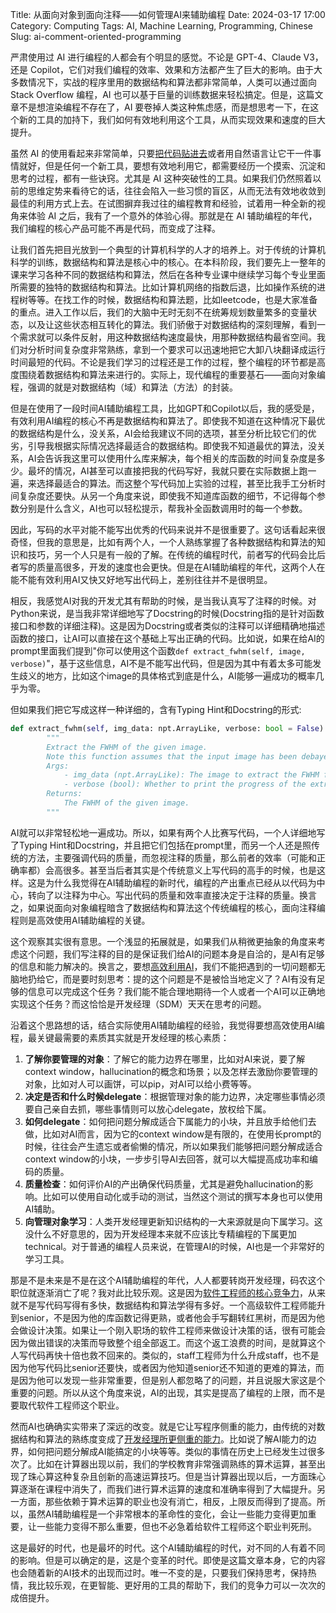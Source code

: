 Title: 从面向对象到面向注释——如何管理AI来辅助编程
Date: 2024-03-17 17:00
Category: Computing
Tags: AI, Machine Learning, Programming, Chinese
Slug: ai-comment-oriented-programming

严肃使用过 AI 进行编程的人都会有个明显的感觉。不论是 GPT-4、Claude V3，还是 Copilot，它们对我们编程的效率、效果和方法都产生了巨大的影响。由于大多数情况下，实战的程序里用的数据结构和算法都非常简单，人类可以通过面向 Stack Overflow 编程，AI 也可以基于巨量的训练数据来轻松搞定。但是，这篇文章不是想渲染编程不存在了，AI 要卷掉人类这种焦虑感，而是想思考一下，在这个新的工具的加持下，我们如何有效地利用这个工具，从而实现效果和速度的巨大提升。

虽然 AI 的使用看起来非常简单，只要[把代码贴进去](/GPT-API-usage-creation.html)或者用自然语言让它干一件事情就好，但是任何一个新工具，要想有效地利用它，都需要经历一个摸索、沉淀和思考的过程，都有一些诀窍。尤其是 AI 这种突破性的工具。如果我们仍然照着以前的思维定势来看待它的话，往往会陷入一些习惯的盲区，从而无法有效地收敛到最佳的利用方式上去。在试图摒弃我过往的编程教育和经验，试着用一种全新的视角来体验 AI 之后，我有了一个意外的体验心得。那就是在 AI 辅助编程的年代，我们编程的核心产品可能不再是代码，而变成了注释。

让我们首先把目光放到一个典型的计算机科学的人才的培养上。对于传统的计算机科学的训练，数据结构和算法是核心中的核心。在本科阶段，我们要先上一整年的课来学习各种不同的数据结构和算法，然后在各种专业课中继续学习每个专业里面所需要的独特的数据结构和算法。比如计算机网络的指数后退，比如操作系统的进程树等等。在找工作的时候，数据结构和算法题，比如leetcode，也是大家准备的重点。进入工作以后，我们的大脑中无时无刻不在统筹规划数量繁多的变量状态，以及让这些状态相互转化的算法。我们骄傲于对数据结构的深刻理解，看到一个需求就可以条件反射，用这种数据结构速度最快，用那种数据结构最省空间。我们对分析时间复杂度非常熟练，拿到一个要求可以迅速地把它大卸八块翻译成运行时间最短的代码。不论是我们学习的过程还是工作的过程，整个编程的环节都是高度围绕着数据结构和算法来进行的。实际上，现代编程的重要基石——面向对象编程，强调的就是对数据结构（域）和算法（方法）的封装。

但是在使用了一段时间AI辅助编程工具，比如GPT和Copilot以后，我的感受是，有效利用AI编程的核心不再是数据结构和算法了。即使我不知道在这种情况下最优的数据结构是什么，没关系，AI会给我建议不同的选项，甚至分析比较它们的优劣，引导我根据实际情况选择最适合的数据结构。即使我不知道最优的算法，没关系，AI会告诉我这里可以使用什么库来解决，每个相关的库函数的时间复杂度是多少。最坏的情况，AI甚至可以直接把我的代码写好，我就只要在实际数据上跑一遍，来选择最适合的算法。而这整个写代码加上实验的过程，甚至比我手工分析时间复杂度还要快。从另一个角度来说，即使我不知道库函数的细节，不记得每个参数分别是什么含义，AI也可以轻松提示，帮我补全函数调用时的每一个参数。

因此，写码的水平对能不能写出优秀的代码来说并不是很重要了。这句话看起来很奇怪，但我的意思是，比如有两个人，一个人熟练掌握了各种数据结构和算法的知识和技巧，另一个人只是有一般的了解。在传统的编程时代，前者写的代码会比后者写的质量高很多，开发的速度也会更快。但是在AI辅助编程的年代，这两个人在能不能有效利用AI又快又好地写出代码上，差别往往并不是很明显。

相反，我感觉AI对我的开发尤其有帮助的时候，是当我认真写了注释的时候。对Python来说，是当我非常详细地写了Docstring的时候(Docstring指的是针对函数接口和参数的详细注释)。这是因为Docstring或者类似的注释可以详细精确地描述函数的接口，让AI可以直接在这个基础上写出正确的代码。比如说，如果在给AI的prompt里面我们提到"你可以使用这个函数`def extract_fwhm(self, image, verbose)`"，基于这些信息，AI不是不能写出代码，但是因为其中有着太多可能发生歧义的地方，比如这个image的具体格式到底是什么，AI能够一遍成功的概率几乎为零。

但如果我们把它写成这样一种详细的，含有Typing Hint和Docstring的形式:
```python
def extract_fwhm(self, img_data: npt.ArrayLike, verbose: bool = False) -> float:
        """
        Extract the FWHM of the given image.
        Note this function assumes that the input image has been debayered if it is a color image.
        Args:
            - img_data (npt.ArrayLike): The image to extract the FWHM from.
            - verbose (bool): Whether to print the progress of the extraction.
        Returns:
            The FWHM of the given image.
        """
```

AI就可以非常轻松地一遍成功。所以，如果有两个人比赛写代码，一个人详细地写了Typing Hint和Docstring，并且把它们包括在prompt里，而另一个人还是照传统的方法，主要强调代码的质量，而忽视注释的质量，那么前者的效率（可能和正确率都）会高很多。甚至当后者其实是个传统意义上写代码的高手的时候，也是这样。这是为什么我觉得在AI辅助编程的新时代，编程的产出重点已经从以代码为中心，转向了以注释为中心。写出代码的质量和效率直接决定于注释的质量。换言之，如果说面向对象编程暗含了数据结构和算法这个传统编程的核心，面向注释编程则是高效使用AI辅助编程的关键。

这个观察其实很有意思。一个浅显的拓展就是，如果我们从稍微更抽象的角度来考虑这个问题，我们写注释的目的是保证我们给AI的问题本身是自洽的，是AI有足够的信息和能力解决的。换言之，要想[高效利用AI](/prompt-engineering-guide.html)，我们不能把遇到的一切问题都无脑地扔给它，而是要时刻思考：提的这个问题是不是被恰当地定义了？AI有没有足够的信息可以完成这个任务？我们能不能合理地期待一个人或者一个AI可以正确地实现这个任务？而这恰恰是开发经理（SDM）天天在思考的问题。

沿着这个思路想的话，结合实际使用AI辅助编程的经验，我觉得要想高效使用AI编程，最关键最需要的素质其实就是开发经理的核心素质：

1. **了解你要管理的对象**：了解它的能力边界在哪里，比如对AI来说，要了解context window，hallucination的概念和场景；以及怎样去激励你要管理的对象，比如对人可以画饼，可以pip，对AI可以给小费等等。
2. **决定是否和什么时候delegate**：根据管理对象的能力边界，决定哪些事情必须要自己亲自去抓，哪些事情则可以放心delegate，放权给下属。
3. **如何delegate**：如何把问题分解成适合下属能力的小块，并且放手给他们去做，比如对AI而言，因为它的context window是有限的，在使用长prompt的时候，往往会产生遗忘或者偷懒的情况，所以如果我们能够把问题分解成适合context window的小块，一步步引导AI去回答，就可以大幅提高成功率和编码的质量。
4. **质量检查**：如何评价AI的产出确保代码质量，尤其是避免hallucination的影响。比如可以使用自动化或手动的测试，当然这个测试的撰写本身也可以使用AI辅助。
5. **向管理对象学习**：人类开发经理更新知识结构的一大来源就是向下属学习。这没什么不好意思的，因为开发经理本来就不应该比专精编程的下属更加technical。对于普通的编程人员来说，在管理AI的时候，AI也是一个非常好的学习工具。

那是不是未来是不是在这个AI辅助编程的年代，人人都要转岗开发经理，码农这个职位就逐渐消亡了呢？我对此比较乐观。这是因为[软件工程师的核心竞争力](/ML-system-design-interview.html)，从来就不是写代码写得有多快，数据结构和算法学得有多好。一个高级软件工程师能升到senior，不是因为他的库函数记得更熟，或者他会手写翻转红黑树，而是因为他会做设计决策。如果让一个刚入职场的软件工程师来做设计决策的话，很有可能会因为做出错误的决策而导致整个组全部返工。而这个返工浪费的时间，是就算这个人写代码再快十倍也救不回来的。类似的，staff工程师为什么升成staff，也不是因为他写代码比senior还要快，或者因为他知道senior还不知道的更难的算法，而是因为他可以发现一些非常重要，但是别人都忽略了的问题，并且说服大家这是个重要的问题。所以从这个角度来说，AI的出现，其实是提高了编程的上限，而不是要取代软件工程师这个职业。

然而AI也确确实实带来了深远的改变。就是它让写程序侧重的能力，由传统的对数据结构和算法的熟练度变成了[开发经理所更侧重的能力](/system-design-interview.html)。比如说了解AI能力的边界，如何把问题分解成AI能搞定的小块等等。类似的事情在历史上已经发生过很多次了。比如在计算器出现以前，我们的学校教育非常强调熟练的算术运算，甚至出现了珠心算这种复杂且创新的高速运算技巧。但是当计算器出现以后，一方面珠心算逐渐在课程中消失了，而我们进行算术运算的速度和准确率得到了大幅提升。另一方面，那些依赖于算术运算的职业也没有消亡，相反，上限反而得到了提高。所以，虽然AI辅助编程是一个非常根本的革命性的变化，会让一些能力变得更加重要，让一些能力变得不那么重要，但也不必急着给软件工程师这个职业判死刑。

这是最好的时代，也是最坏的时代。这个AI辅助编程的时代，对不同的人有着不同的影响。但是可以确定的是，这是个变革的时代。即使是这篇文章本身，它的内容也会随着新的AI技术的出现而过时。唯一不变的是，只要我们保持思考，保持热情，我比较乐观，在更智能、更好用的工具的帮助下，我们的竞争力可以一次次的成倍提升。